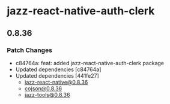 # jazz-react-native-auth-clerk

## 0.8.36

### Patch Changes

- c84764a: feat: added jazz-react-native-auth-clerk package
- Updated dependencies [c84764a]
- Updated dependencies [441fe27]
  - jazz-react-native@0.8.36
  - cojson@0.8.36
  - jazz-tools@0.8.36
